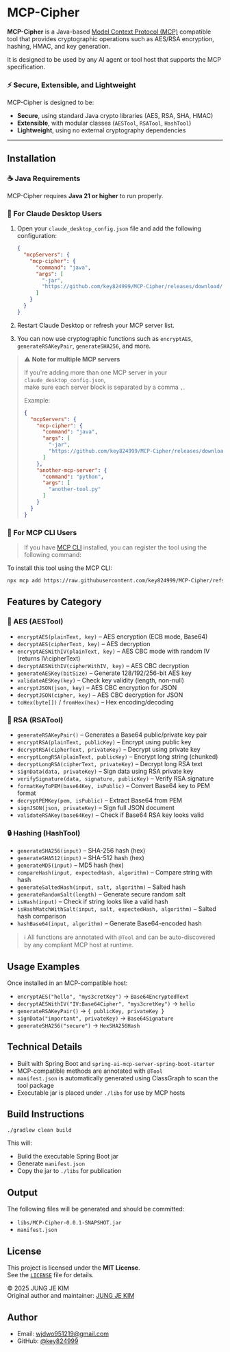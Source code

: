 # MCP-Cipher

**MCP-Cipher** is a Java-based [Model Context Protocol (MCP)](https://modelcontextprotocol.io) compatible tool that provides cryptographic operations such as AES/RSA encryption, hashing, HMAC, and key generation.

It is designed to be used by any AI agent or tool host that supports the MCP specification.

### ⚡ Secure, Extensible, and Lightweight

MCP-Cipher is designed to be:

- **Secure**, using standard Java crypto libraries (AES, RSA, SHA, HMAC)
- **Extensible**, with modular classes (`AESTool`, `RSATool`, `HashTool`)
- **Lightweight**, using no external cryptography dependencies
  
---

## Installation

### ☕ Java Requirements

MCP-Cipher requires **Java 21 or higher** to run properly.

### 🔹 For Claude Desktop Users

1. Open your `claude_desktop_config.json` file and add the following configuration:

    ```json
    {
      "mcpServers": {
        "mcp-cipher": {
          "command": "java",
          "args": [
            "-jar",
            "https://github.com/key824999/MCP-Cipher/releases/download/v0.1.0/mcp-cipher.jar"
          ]
        }
      }
    }
    ```

2. Restart Claude Desktop or refresh your MCP server list.
3. You can now use cryptographic functions such as `encryptAES`, `generateRSAKeyPair`, `generateSHA256`, and more.

> ⚠️ **Note for multiple MCP servers**
>
> If you're adding more than one MCP server in your `claude_desktop_config.json`,  
> make sure each server block is separated by a comma `,`.
>
> Example:
>
> ```json
> {
>   "mcpServers": {
>     "mcp-cipher": {
>       "command": "java",
>       "args": [
>         "-jar",
>         "https://github.com/key824999/MCP-Cipher/releases/download/v0.1.0/mcp-cipher.jar"
>       ]
>     },
>     "another-mcp-server": {
>       "command": "python",
>       "args": [
>         "another-tool.py"
>       ]
>     }
>   }
> }
> ```
> 
### 🔹 For MCP CLI Users

> If you have [MCP CLI](https://www.npmjs.com/package/mcp) installed, you can register the tool using the following command:

To install this tool using the MCP CLI:

```bash
npx mcp add https://raw.githubusercontent.com/key824999/MCP-Cipher/refs/heads/master/manifest.json
```

## Features by Category

### 🔐 AES (AESTool)
- `encryptAES(plainText, key)` – AES encryption (ECB mode, Base64)
- `decryptAES(cipherText, key)` – AES decryption
- `encryptAESWithIV(plainText, key)` – AES CBC mode with random IV (returns IV:cipherText)
- `decryptAESWithIV(cipherWithIV, key)` – AES CBC decryption
- `generateAESKey(bitSize)` – Generate 128/192/256-bit AES key
- `validateAESKey(key)` – Check key validity (length, non-null)
- `encryptJSON(json, key)` – AES CBC encryption for JSON
- `decryptJSON(cipher, key)` – AES CBC decryption for JSON
- `toHex(byte[])` / `fromHex(hex)` – Hex encoding/decoding

### 🔐 RSA (RSATool)
- `generateRSAKeyPair()` – Generates a Base64 public/private key pair
- `encryptRSA(plainText, publicKey)` – Encrypt using public key
- `decryptRSA(cipherText, privateKey)` – Decrypt using private key
- `encryptLongRSA(plainText, publicKey)` – Encrypt long string (chunked)
- `decryptLongRSA(cipherText, privateKey)` – Decrypt long RSA text
- `signData(data, privateKey)` – Sign data using RSA private key
- `verifySignature(data, signature, publicKey)` – Verify RSA signature
- `formatKeyToPEM(base64Key, isPublic)` – Convert Base64 key to PEM format
- `decryptPEMKey(pem, isPublic)` – Extract Base64 from PEM
- `signJSON(json, privateKey)` – Sign full JSON document
- `validateRSAKey(base64Key)` – Check if Base64 RSA key looks valid

### 🔒 Hashing (HashTool)
- `generateSHA256(input)` – SHA-256 hash (hex)
- `generateSHA512(input)` – SHA-512 hash (hex)
- `generateMD5(input)` – MD5 hash (hex)
- `compareHash(input, expectedHash, algorithm)` – Compare string with hash
- `generateSaltedHash(input, salt, algorithm)` – Salted hash
- `generateRandomSalt(length)` – Generate secure random salt
- `isHash(input)` – Check if string looks like a valid hash
- `isHashMatchWithSalt(input, salt, expectedHash, algorithm)` – Salted hash comparison
- `hashBase64(input, algorithm)` – Generate Base64-encoded hash

> ℹ️ All functions are annotated with `@Tool` and can be auto-discovered by any compliant MCP host at runtime.

## Usage Examples

Once installed in an MCP-compatible host:

- `encryptAES("hello", "mys3cretKey")` → `Base64EncryptedText`
- `decryptAESWithIV("IV:Base64Cipher", "mys3cretKey")` → `hello`
- `generateRSAKeyPair()` → `{ publicKey, privateKey }`
- `signData("important", privateKey)` → `Base64Signature`
- `generateSHA256("secure")` → `HexSHA256Hash`

## Technical Details

- Built with Spring Boot and `spring-ai-mcp-server-spring-boot-starter`
- MCP-compatible methods are annotated with `@Tool`
- `manifest.json` is automatically generated using ClassGraph to scan the tool package
- Executable jar is placed under `./libs` for use by MCP hosts

## Build Instructions

```bash
./gradlew clean build
```

This will:
- Build the executable Spring Boot jar
- Generate `manifest.json`
- Copy the jar to `./libs` for publication

## Output

The following files will be generated and should be committed:

- `libs/MCP-Cipher-0.0.1-SNAPSHOT.jar`
- `manifest.json`

## License

This project is licensed under the **MIT License**.  
See the [`LICENSE`](./LICENSE) file for details.

© 2025 JUNG JE KIM  
Original author and maintainer: [JUNG JE KIM](https://github.com/key824999)

## Author

- Email: wjdwo951219@gmail.com
- GitHub: [@key824999](https://github.com/key824999)
